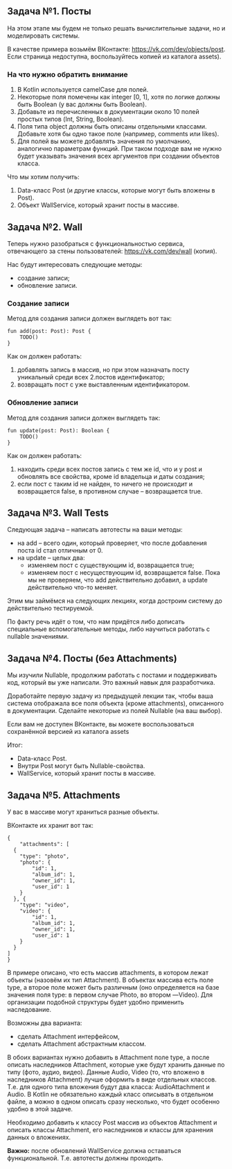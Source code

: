 ## Задача №1. Посты

На этом этапе мы будем не только решать вычислительные задачи, но и моделировать системы.

В качестве примера возьмём ВКонтакте: https://vk.com/dev/objects/post. Если страница недоступна, воспользуйтесь копией из каталога assets).

### На что нужно обратить внимание

1. В Kotlin используется camelCase для полей.
2. Некоторые поля помечены как integer [0, 1], хотя по логике должны быть Boolean (у вас должны быть Boolean).
3. Добавьте из перечисленных в документации около 10 полей простых типов (Int, String, Boolean).
4. Поля типа object должны быть описаны отдельными классами. Добавьте хотя бы одно такое поле (например, comments или likes).
5. Для полей вы можете добавлять значения по умолчанию, аналогично параметрам функций. При таком подходе вам не нужно будет указывать значения всех аргументов при создании объектов класса.
   
Что мы хотим получить:

1. Data-класс Post (и другие классы, которые могут быть вложены в Post).
2. Объект WallService, который хранит посты в массиве.
   
## Задача №2. Wall

Теперь нужно разобраться с функциональностью сервиса, отвечающего за стены пользователей: https://vk.com/dev/wall (копия).

Нас будут интересовать следующие методы:

- создание записи;
- обновление записи.
  
### Создание записи

Метод для создания записи должен выглядеть вот так:

    fun add(post: Post): Post {
        TODO()
    }
Как он должен работать:

1. добавлять запись в массив, но при этом назначать посту уникальный среди всех 2.постов идентификатор;
2. возвращать пост с уже выставленным идентификатором.

### Обновление записи

Метод для создания записи должен выглядеть так:

    fun update(post: Post): Boolean {
        TODO()
    }
Как он должен работать:

1. находить среди всех постов запись с тем же id, что и у post и обновлять все свойства, кроме id владельца и даты создания;
2. если пост с таким id не найден, то ничего не происходит и возвращается false, в противном случае – возвращается true.

## Задача №3. Wall Tests

Следующая задача – написать автотесты на ваши методы:

- на add – всего один, который проверяет, что после добавления поста id стал отличным от 0.
- на update – целых два:
  - изменяем пост с существующим id, возвращается true;
  - изменяем пост с несуществующим id, возвращается false.
Пока мы не проверяем, что add действительно добавил, а update действительно что-то меняет.

Этим мы займёмся на следующих лекциях, когда достроим систему до действительно тестируемой.

По факту речь идёт о том, что нам придётся либо дописать специальные вспомогательные методы, либо научиться работать с nullable значениями.

## Задача №4. Посты (без Attachments)

Мы изучили Nullable, продолжим работать с постами и поддерживать код, который вы уже написали. Это важный навык для разработчика.

Доработайте первую задачу из предыдущей лекции так, чтобы ваша система отображала все поля объекта (кроме attachments), описанного в документации. Сделайте некоторые из полей Nullable (на ваш выбор).

Если вам не доступен ВКонтакте, вы можете воспользоваться сохранённой версией из каталога assets

Итог:

- Data-класс Post.
- Внутри Post могут быть Nullable-свойства.
- WallService, который хранит посты в массиве.

## Задача №5. Attachments

У вас в массиве могут храниться разные объекты.

ВКонтакте их хранит вот так:
 
    {
        "attachments": [
      {
        "type": "photo",
        "photo": {
            "id": 1,
            "album_id": 1,
            "owner_id": 1,
            "user_id": 1
        }
      }, {
        "type": "video",
        "video": {
            "id": 1,
            "album_id": 1,
            "owner_id": 1,
            "user_id": 1
        }
      }
    ]
    }
 
В примере описано, что есть массив attachments, в котором лежат объекты (назовём их тип  Attachment). В объектах массива есть поле type, а второе поле может быть различным (оно определяется на базе значения поля type: в первом случае Photo, во втором —Video). Для организации подобной структуры будет удобно применить наследование.

Возможны два варианта:

- сделать Attachment интерфейсом,
- сделать Attachment абстрактным классом.
  
В обоих вариантах нужно добавить в Attachment поле type, а после описать наследников Attachment, которые уже будут хранить данные по типу (фото, аудио, видео). Данные Audio, Video (то, что вложено в наследников Attachment) лучше оформить в виде отдельных классов. Т.е. для одного типа вложения будут два класса: AudioAttachment и Audio. В Kotlin не обязательно каждый класс описывать в отдельном файле, а можно в одном описать сразу несколько, что будет особенно удобно в этой задаче.

Необходимо добавить к классу Post массив из объектов Attachment и описать классы Attachment, его наследников и классы для хранения данных о вложениях.

__Важно:__ после обновлений WallService должна оставаться функциональной. Т.е. автотесты должны проходить.
